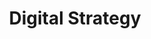 ---
title: Digital Strategy
description: DigitalDigital Digital Strategy Building
h1: Digital Strategy
h2: Digital Strategies
explanation: Tailored & complete digital marketing strategies
weight: 4
services:
  - name: Complete Strategies
  - name: Market Research
  - name: Competitor Analysis
  - name: Media Buying
  - name: Consumer Surveys
---